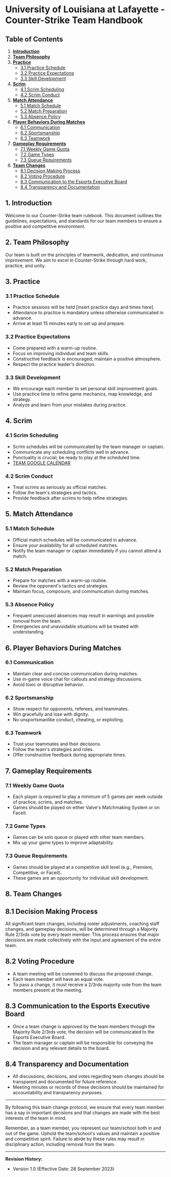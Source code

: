# University of Louisiana at Lafayette - Counter-Strike Team Handbook

## Table of Contents
1. [**Introduction**](https://github.com/Broulf/ULL-CS/blob/main/README.md#1-introduction)
2. [**Team Philosophy**](https://github.com/Broulf/ULL-CS/blob/main/README.md#2-team-philosophy)
3. [**Practice**](https://github.com/Broulf/ULL-CS/blob/main/README.md#3-practice)
   - [3.1 Practice Schedule](https://github.com/Broulf/ULL-CS/blob/main/README.md#31-practice-schedule)
   - [3.2 Practice Expectations](https://github.com/Broulf/ULL-CS/blob/main/README.md#32-practice-expectations)
   - [3.3 Skill Development](https://github.com/Broulf/ULL-CS/blob/main/README.md#33-skill-development)
4. [**Scrim**](https://github.com/Broulf/ULL-CS/blob/main/README.md#4-scrim)
   - [4.1 Scrim Scheduling](https://github.com/Broulf/ULL-CS/blob/main/README.md#41-scrim-scheduling)
   - [4.2 Scrim Conduct](https://github.com/Broulf/ULL-CS/blob/main/README.md#42-scrim-conduct)
5. [**Match Attendance**](https://github.com/Broulf/ULL-CS/blob/main/README.md#5-match-attendance)
   - [5.1 Match Schedule](https://github.com/Broulf/ULL-CS/blob/main/README.md#51-match-schedule)
   - [5.2 Match Preparation](https://github.com/Broulf/ULL-CS/blob/main/README.md#52-match-preparation)
   - [5.3 Absence Policy](https://github.com/Broulf/ULL-CS/blob/main/README.md#53-absence-policy)
6. [**Player Behaviors During Matches**](https://github.com/Broulf/ULL-CS/blob/main/README.md#6-player-behaviors-during-matches)
   - [6.1 Communication](https://github.com/Broulf/ULL-CS/blob/main/README.md#61-communication)
   - [6.2 Sportsmanship](https://github.com/Broulf/ULL-CS/blob/main/README.md#62-sportsmanship)
   - [6.3 Teamwork](https://github.com/Broulf/ULL-CS/blob/main/README.md#63-teamwork)
7. [**Gameplay Requirements**](https://github.com/Broulf/ULL-CS/blob/main/README.md#7-gameplay-requirements)
   - [7.1 Weekly Game Quota](https://github.com/Broulf/ULL-CS/blob/main/README.md#71-weekly-game-quota)
   - [7.2 Game Types](https://github.com/Broulf/ULL-CS/blob/main/README.md#72-game-types)
   - [7.3 Queue Requirements](https://github.com/Broulf/ULL-CS/blob/main/README.md#73-queue-requirements)
8. [**Team Changes**](https://github.com/Broulf/ULL-CS/blob/main/README.md#8-team-changes)
   - [8.1 Decision Making Process](https://github.com/Broulf/ULL-CS/blob/main/README.md#81-decision-making-process)
   - [8.2 Voting Procedure](https://github.com/Broulf/ULL-CS/blob/main/README.md#82-voting-procedure)
   - [8.3 Communication to the Esports Executive Board](https://github.com/Broulf/ULL-CS/blob/main/README.md#83-communication-to-the-esports-executive-board)
   - [8.4 Transparency and Documentation](https://github.com/Broulf/ULL-CS/blob/main/README.md#84-transparency-and-documentation)

## 1. Introduction
Welcome to our Counter-Strike team rulebook. This document outlines the guidelines, expectations, and standards for our team members to ensure a positive and competitive environment.

## 2. Team Philosophy
Our team is built on the principles of teamwork, dedication, and continuous improvement. We aim to excel in Counter-Strike through hard work, practice, and unity.

## 3. Practice
### 3.1 Practice Schedule
- Practice sessions will be held [insert practice days and times here].
- Attendance to practice is mandatory unless otherwise communicated in advance.
- Arrive at least 15 minutes early to set up and prepare.

### 3.2 Practice Expectations
- Come prepared with a warm-up routine.
- Focus on improving individual and team skills.
- Constructive feedback is encouraged; maintain a positive atmosphere.
- Respect the practice leader's direction.

### 3.3 Skill Development
- We encourage each member to set personal skill improvement goals.
- Use practice time to refine game mechanics, map knowledge, and strategy.
- Analyze and learn from your mistakes during practice.

## 4. Scrim
### 4.1 Scrim Scheduling
- Scrim schedules will be communicated by the team manager or captain.
- Communicate any scheduling conflicts well in advance.
- Punctuality is crucial; be ready to play at the scheduled time.
- [TEAM GOOGLE CALENDAR](https://calendar.google.com/calendar/embed?src=09679e16ed0b55f9b032fa84f1c641ea6e754620b93ebbbf2912044b634508a9%40group.calendar.google.com&ctz=America%2FChicago)

### 4.2 Scrim Conduct
- Treat scrims as seriously as official matches.
- Follow the team's strategies and tactics.
- Provide feedback after scrims to help refine strategies.

## 5. Match Attendance
### 5.1 Match Schedule
- Official match schedules will be communicated in advance.
- Ensure your availability for all scheduled matches.
- Notify the team manager or captain immediately if you cannot attend a match.

### 5.2 Match Preparation
- Prepare for matches with a warm-up routine.
- Review the opponent's tactics and strategies.
- Maintain focus, composure, and communication during matches.

### 5.3 Absence Policy
- Frequent unexcused absences may result in warnings and possible removal from the team.
- Emergencies and unavoidable situations will be treated with understanding.

## 6. Player Behaviors During Matches
### 6.1 Communication
- Maintain clear and concise communication during matches.
- Use in-game voice chat for callouts and strategy discussions.
- Avoid toxic or disruptive behavior.

### 6.2 Sportsmanship
- Show respect for opponents, referees, and teammates.
- Win gracefully and lose with dignity.
- No unsportsmanlike conduct, cheating, or exploiting.

### 6.3 Teamwork
- Trust your teammates and their decisions.
- Follow the team's strategies and roles.
- Offer constructive feedback during appropriate times.

## 7. Gameplay Requirements
### 7.1 Weekly Game Quota
- Each player is required to play a minimum of 5 games per week outside of practice, scrims, and matches.
- Games should be played on either Valve's Matchmaking System or on Faceit.

### 7.2 Game Types
- Games can be solo queue or played with other team members.
- Mix up your game types to improve adaptability.

### 7.3 Queue Requirements
- Games should be played at a competitive skill level (e.g., Premiere, Competitive, or Faceit).
- These games are an opportunity for individual skill development.

## 8. Team Changes
## 8.1 Decision Making Process
All significant team changes, including roster adjustments, coaching staff changes, and gameplay decisions, will be determined through a Majority Rule 2/3rds vote by every team member. This process ensures that major decisions are made collectively with the input and agreement of the entire team.

## 8.2 Voting Procedure
- A team meeting will be convened to discuss the proposed change.
- Each team member will have an equal vote.
- To pass a change, it must receive a 2/3rds majority vote from the team members present at the meeting.

## 8.3 Communication to the Esports Executive Board
- Once a team change is approved by the team members through the Majority Rule 2/3rds vote, the decision will be communicated to the Esports Executive Board.
- The team manager or captain will be responsible for conveying the decision and any relevant details to the board.

## 8.4 Transparency and Documentation
- All discussions, decisions, and votes regarding team changes should be transparent and documented for future reference.
- Meeting minutes or records of these decisions should be maintained for accountability and transparency purposes.

---

By following this team change protocol, we ensure that every team member has a say in important decisions and that changes are made with the best interests of the team in mind.

Remember, as a team member, you represent our team/school both in and out of the game. Uphold the team/school's values and maintain a positive and competitive spirit. Failure to abide by these rules may result in disciplinary action, including removal from the team.

---

**Revision History:**
- Version 1.0 (Effective Date: 28 September 2023)
